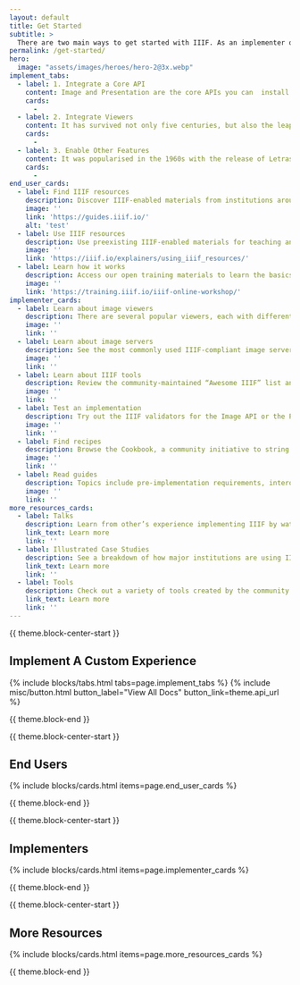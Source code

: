 ```yaml
---
layout: default
title: Get Started
subtitle: >
  There are two main ways to get started with IIIF. As an implementer or developer, you can make digital resources available on the web using IIIF. As an end user, you may be working with materials already hosted on the Web by someone else.
permalink: /get-started/
hero:
  image: "assets/images/heroes/hero-2@3x.webp"
implement_tabs:
  - label: 1. Integrate a Core API
    content: Image and Presentation are the core APIs you can  install first. Choose to retrieve images with the Image API or the image’s metadata with the Presentation API.
    cards:
      -
  - label: 2. Integrate Viewers
    content: It has survived not only five centuries, but also the leap into electronic typesetting, remaining essentially unchanged.
    cards:
      -
  - label: 3. Enable Other Features
    content: It was popularised in the 1960s with the release of Letraset sheets containing Lorem Ipsum passages, and more recently with desktop publishing software like Aldus PageMaker including versions of Lorem Ipsum.
    cards:
      -
end_user_cards:
  - label: Find IIIF resources
    description: Discover IIIF-enabled materials from institutions around the world.
    image: ''
    link: 'https://guides.iiif.io/'
    alt: 'test'
  - label: Use IIIF resources
    description: Use preexisting IIIF-enabled materials for teaching and research across sites and tools.
    image: ''
    link: 'https://iiif.io/explainers/using_iiif_resources/'
  - label: Learn how it works
    description: Access our open training materials to learn the basics of how resources are made available via IIIF.
    image: ''
    link: 'https://training.iiif.io/iiif-online-workshop/'
implementer_cards:
  - label: Learn about image viewers
    description: There are several popular viewers, each with different capabilities.
    image: ''
    link: ''
  - label: Learn about image servers
    description: See the most commonly used IIIF-compliant image servers.
    image: ''
    link: ''
  - label: Learn about IIIF tools
    description: Review the community-maintained “Awesome IIIF” list and see what’s available to you.
    image: ''
    link: ''
  - label: Test an implementation
    description: Try out the IIIF validators for the Image API or the Presentation API.
    image: ''
    link: ''
  - label: Find recipes
    description: Browse the Cookbook, a community initiative to string together commonly used functions into code “recipes” that can be easily reused.
    image: ''
    link: ''
  - label: Read guides
    description: Topics include pre-implementation requirements, interoperability best practices, UX best practices, and more.
    image: ''
    link: ''
more_resources_cards:
  - label: Talks
    description: Learn from other’s experience implementing IIIF by watching conference presentations.
    link_text: Learn more
    link: ''
  - label: Illustrated Case Studies
    description: See a breakdown of how major institutions are using IIIF to make their collections available.
    link_text: Learn more
    link: ''
  - label: Tools
    description: Check out a variety of tools created by the community.
    link_text: Learn more
    link: ''
---
```


{{ theme.block-center-start }}

## Implement A Custom Experience

{% include blocks/tabs.html tabs=page.implement_tabs %}
{% include misc/button.html button_label="View All Docs" button_link=theme.api_url %}

{{ theme.block-end }}



{{ theme.block-center-start }}

## End Users

{% include blocks/cards.html items=page.end_user_cards %}

{{ theme.block-end }}



{{ theme.block-center-start }}

## Implementers

{% include blocks/cards.html items=page.implementer_cards %}

{{ theme.block-end }}



{{ theme.block-center-start }}

## More Resources

{% include blocks/cards.html items=page.more_resources_cards %}

{{ theme.block-end }}
